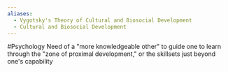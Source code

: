 ```yaml
---
aliases:
  - Vygotsky's Theory of Cultural and Biosocial Development
  - Cultural and Biosocial Development
---
```

#Psychology 
Need of a "more knowledgeable other" to guide one to learn through the "zone of proximal development," or the skillsets just beyond one's capability 